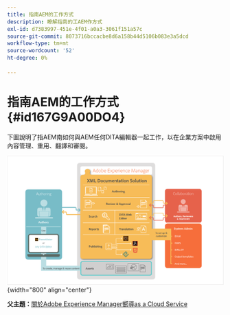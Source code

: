 ```yaml
---
title: 指南AEM的工作方式
description: 瞭解指南的工AEM作方式
exl-id: d7383997-451e-4f01-a0a3-3061f151a57c
source-git-commit: 8073716bccacbe8d6a158b44d5106b083e3a5dcd
workflow-type: tm+mt
source-wordcount: '52'
ht-degree: 0%

---
```


# 指南AEM的工作方式 {#id167G9A00DO4}

下圖說明了指AEM南如何與AEM任何DITA編輯器一起工作，以在企業方案中啟用內容管理、重用、翻譯和審閱。

![](images/xml-add-on-how-it-works.png){width="800" align="center"}


**父主題：**[&#x200B;關於Adobe Experience Manager嚮導as a Cloud Service](intro.md)

